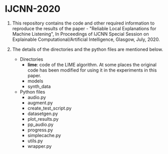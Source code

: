 # IJCNN-2020

1. This repository contains the code and other required information to reproduce the results of the paper - "Reliable Local Explanations for Machine Listening", In Proceedings of IJCNN Special Session on Explainable Computational/Artificial Intelligence, Glasgow, July, 2020.

2. The details of the directories and the python files are mentioned below.
   - Directories
     - **lime**: code of the LIME algorithm. At some places the original code has been modified for using it in the    experiments in this paper. 
     - models
     - synth_data
   - Python files
     - audio.py
     - augment.py
     - create_test_script.py
     - datasetgen.py
     - plot_results.py
     - pp_audio.py
     - progress.py
     - simplecache.py
     - utils.py
     - wrapper.py
